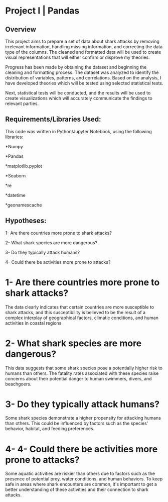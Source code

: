 # Project I | Pandas

## Overview

This project aims to prepare a set of data about shark attacks by removing irrelevant information, handling missing information, and correcting the data type of the columns. The cleaned and formatted data will be used to create visual representations that will either confirm or disprove my theories.

Progress has been made by obtaining the dataset and beginning the cleaning and formatting process. The dataset was analyzed to identify the distribution of variables, patterns, and correlations. Based on the analysis, I have developed theories which will be tested using selected statistical tests.

Next, statistical tests will be conducted, and the results will be used to create visualizations which will accurately communicate the findings to relevant parties. 

## Requirements/Libraries Used:
This code was written in Python/Jupyter Notebook, using the following libraries:

*Numpy

*Pandas

*matplotlib.pyplot 

*Seaborn

*re

*datetime

*geonamescache

## Hypotheses: 
1- Are there countries more prone to shark attacks?

2- What shark species are more dangerous?

3- Do they typically attack humans?

4- Could there be activities more prone to attacks?

# 1- Are there countries more prone to shark attacks?

The data clearly indicates that certain countries are more susceptible to shark attacks, and this susceptibility is believed to be the result of a complex interplay of geographical factors, climatic conditions, and human activities in coastal regions

# 2- What shark species are more dangerous?

This data suggests that some shark species pose a potentially higher risk to humans than others. The fatality rates associated with these species raise concerns about their potential danger to human swimmers, divers, and beachgoers.

# 3- Do they typically attack humans?

Some shark species demonstrate a higher propensity for attacking humans than others. This could be influenced by factors such as the species' behavior, habitat, and feeding preferences.

# 4- 4- Could there be activities more prone to attacks?

Some aquatic activities are riskier than others due to factors such as the presence of potential prey, water conditions, and human behaviors. To keep safe in areas where shark encounters are common, it's important to get a better understanding of these activities and their connection to shark attacks.